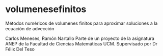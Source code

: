 # volumenesefinitos
Métodos numéricos de volumenes finitos para aproximar soluciones a la ecuación de advección

Carlos Meneses, Ramón Nartallo
Parte de un proyecto de la asignatura ANEP de la Facultad de Ciencias Matemáticas UCM. 
Supervisado por Dr Félix Del Teso 
